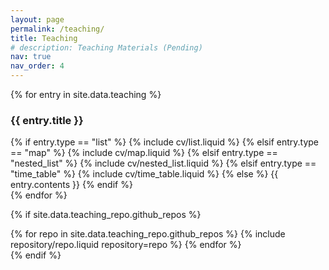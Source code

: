 ```yaml
---
layout: page
permalink: /teaching/
title: Teaching
# description: Teaching Materials (Pending)
nav: true
nav_order: 4
---
```


<!-- For now, this page is assumed to be a static description of your courses. You can convert it to a collection similar to `_projects/` so that you can have a dedicated page for each course.

Organize your courses by years, topics, or universities, however you like! -->

<!-- <article> -->
<div class="cv">
  {% for entry in site.data.teaching %}
    <div class="card mt-3 p-3">
      <h3 class="card-title font-weight-medium">{{ entry.title }}</h3>
      <div>
        {% if entry.type == "list" %}
        {% include cv/list.liquid %}
        {% elsif entry.type == "map" %}
        {% include cv/map.liquid %}
        {% elsif entry.type == "nested_list" %}
        {% include cv/nested_list.liquid %}
        {% elsif entry.type == "time_table" %}
        {% include cv/time_table.liquid %}
        {% else %}
        {{ entry.contents }}
        {% endif %}
      </div>
    </div>
  {% endfor %}
</div>
<!-- </article> -->

{% if site.data.teaching_repo.github_repos %}

<div class="teaching d-flex flex-wrap flex-md-row flex-column justify-content-between align-items-center">
  {% for repo in site.data.teaching_repo.github_repos %}
    {% include repository/repo.liquid repository=repo %}
  {% endfor %}
</div>
{% endif %}
